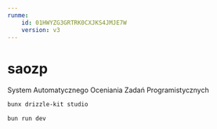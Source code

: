 ```yaml
---
runme:
    id: 01HWYZG3GRTRK0CXJKS4JMJE7W
    version: v3
---
```


# saozp

System Automatycznego Oceniania Zadań Programistycznych

```bash {"cwd":"./backend","id":"01HWYZG3GRTRK0CXJKS3YR5SVT","name":"Drizzle Studio"}
bunx drizzle-kit studio
```

```bash
bun run dev
```
